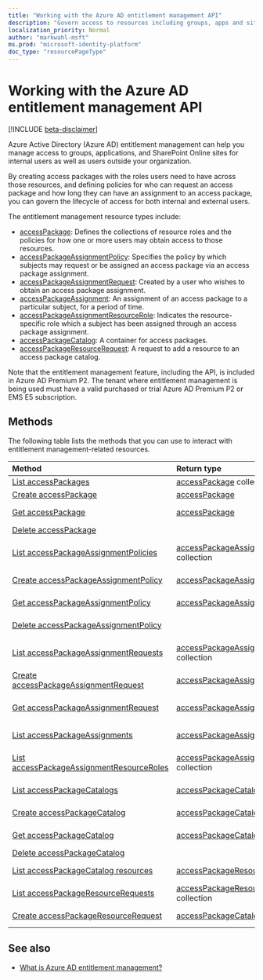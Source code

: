 ```yaml
---
title: "Working with the Azure AD entitlement management API"
description: "Govern access to resources including groups, apps and sites through Azure AD entitlement management"
localization_priority: Normal
author: "markwahl-msft"
ms.prod: "microsoft-identity-platform"
doc_type: "resourcePageType"
---
```


# Working with the Azure AD entitlement management API

[!INCLUDE [beta-disclaimer](../../includes/beta-disclaimer.md)]

Azure Active Directory (Azure AD) entitlement management can help you manage access to groups, applications, and SharePoint Online sites for internal users as well as users outside your organization.

By creating access packages with the roles users need to have across those resources, and defining policies for who can request an access package and how long they can have an assignment to an access package, you can govern the lifecycle of access for both internal and external users.

The entitlement management resource types include:

- [accessPackage](accesspackage.md): Defines the collections of resource roles and the policies for how one or more users may obtain access to those resources.
- [accessPackageAssignmentPolicy](accesspackageassignmentpolicy.md): Specifies the policy by which subjects may request or be assigned an access package via an access package assignment.
- [accessPackageAssignmentRequest](accesspackageassignmentrequest.md): Created by a user who wishes to obtain an access package assignment.
- [accessPackageAssignment](accesspackageassignment.md): An assignment of an access package to a particular subject, for a period of time.
- [accessPackageAssignmentResourceRole](accesspackageassignmentresourcerole.md): Indicates the resource-specific role which a subject has been assigned through an access package assignment.
- [accessPackageCatalog](accesspackagecatalog.md): A container for access packages.
- [accessPackageResourceRequest](accesspackageresourcerequest.md): A request to add a resource to an access package catalog.

Note that the entitlement management feature, including the API, is included in Azure AD Premium P2. The tenant where entitlement management is being used must have a valid purchased or trial Azure AD Premium P2 or EMS E5 subscription.

## Methods

The following table lists the methods that you can use to interact with entitlement management-related resources.

| Method		   | Return type	|Description|
|:---------------|:--------|:----------|
| [List accessPackages](../api/accesspackage-list.md) | [accessPackage](accesspackage.md) collection | Retrieve a list of accesspackage objects. |
| [Create accessPackage](../api/accesspackage-post.md) | [accessPackage](accesspackage.md) | Create a new accessPackage object. |
| [Get accessPackage](../api/accesspackage-get.md) | [accessPackage](accesspackage.md) | Read properties and relationships of an accessPackage object. |
| [Delete accessPackage](../api/accesspackage-delete.md) | | Delete **accessPackage**. |
| [List accessPackageAssignmentPolicies](../api/accesspackageassignmentpolicy-list.md) | [accessPackageAssignmentPolicy](accesspackageassignmentpolicy.md) collection | Retrieve a list of **accessPackageAssignmentPolicy** objects. |
| [Create accessPackageAssignmentPolicy](../api/accesspackageassignmentpolicy-post.md) | [accessPackageAssignmentPolicy](accesspackageassignmentpolicy.md)| Create a new **accessPackageAssignmentPolicy** object. |
| [Get accessPackageAssignmentPolicy](../api/accesspackageassignmentpolicy-get.md) | [accessPackageAssignmentPolicy](accesspackageassignmentpolicy.md) | Read properties and relationships of an **accessPackageAssignmentPolicy** object. |
| [Delete accessPackageAssignmentPolicy](../api/accesspackageassignmentpolicy-delete.md) | | Delete an **accessPackageAssignmentPolicy**. |
| [List accessPackageAssignmentRequests](../api/accesspackageassignmentrequest-list.md) | [accessPackageAssignmentRequest](accesspackageassignmentrequest.md) collection | Retrieve a list of **accessPackageAssignmentRequest** objects. |
| [Create accessPackageAssignmentRequest](../api/accesspackageassignmentrequest-post.md) | [accessPackageAssignmentRequest](accesspackageassignmentrequest.md) | Create a new **accessPackageAssignmentRequest**. |
| [Get accessPackageAssignmentRequest](../api/accesspackageassignmentrequest-get.md) | [accessPackageAssignmentRequest](accesspackageassignmentrequest.md) | Read properties and relationships of an **accessPackageAssignmentRequest** object. |
| [List accessPackageAssignments](../api/accesspackageassignment-list.md) | [accessPackageAssignment](accesspackageassignment.md) collection | Retrieve a list of **accessPackageAssignment** objects. |
| [List accessPackageAssignmentResourceRoles](../api/accesspackageassignmentresourcerole-list.md) | [accessPackageAssignmentResourceRole](accesspackageassignmentresourcerole.md) collection | Retrieve a list of **accessPackageAssignmentResourceRole** objects. |
| [List accessPackageCatalogs](../api/accesspackagecatalog-list.md) | [accessPackageCatalog](accesspackagecatalog.md) collection | Retrieve a list of **accessPackageCatalogs** objects. |
| [Create accessPackageCatalog](../api/accesspackagecatalog-post.md) | [accessPackageCatalog](accesspackagecatalog.md) | Create a new **accessPackageCatalog** object. |
| [Get accessPackageCatalog](../api/accesspackagecatalog-get.md) | [accessPackageCatalog](accesspackagecatalog.md) | Read properties and relationships of an **accessPackageCatalog** object. |
| [Delete accessPackageCatalog](../api/accesspackagecatalog-delete.md) | | Delete an **accessPackageCatalog**. |
| [List accessPackageCatalog resources](../api/accesspackagecatalog-list-accesspackageresources.md) | [accessPackageResource](accesspackageresource.md) collection | Retrieve a list of **accessPackageResource** objects. |
| [List accessPackageResourceRequests](../api/accesspackageresourcerequest-list.md) | [accessPackageResourceRequest](accesspackageresourcerequest.md) collection | Read properties and relationships of accessPackageResourceRequest objects. |
| [Create accessPackageResourceRequest](../api/accesspackageresourcerequest-post.md) | [accessPackageCatalog](accesspackageresourcerequest.md) | Create a new accessPackageResourceRequest object. |

## See also

 - [What is Azure AD entitlement management?](https://docs.microsoft.com/azure/active-directory/governance/entitlement-management-overview)



<!-- uuid: 16cd6b66-4b1a-43a1-adaf-3a886856ed98
2019-02-04 14:57:30 UTC -->
<!-- {
  "type": "#page.annotation",
  "description": "Service root",
  "keywords": "",
  "section": "documentation",
  "tocPath": ""
}-->
